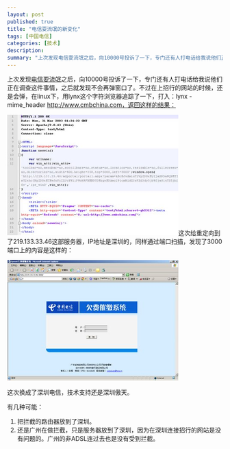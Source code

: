 ```yaml
---
layout: post
published: true
title: "电信耍流氓的新变化"
tags: [中国电信]
categories: [技术]    
description: 
summary: "上次发现电信耍流氓之后，向10000号投诉了一下，专门还有人打电话给我说他们正在调查这件事情，之后就发现不会再弹窗口了。不过在上招行的网站的时候，还是会弹，在linux下，用lynx这个字符浏览器追踪了一下，打入：lynx -mime_he"
---
```

上次发现[电信耍流氓][Link 1]之后，向10000号投诉了一下，专门还有人打电话给我说他们正在调查这件事情，之后就发现不会再弹窗口了。不过在上招行的网站的时候，还是会弹，在linux下，用lynx这个字符浏览器追踪了一下，打入：lynx -mime\_header http://www.cmbchina.com，返回这样的结果：  
  


![shenzhen-code-774394.jpg][]这次给重定向到了219.133.33.46这部服务器，IP地址是深圳的，同样通过端口扫描，发现了3000端口上的内容是这样的：

![shenzhen-port-3000-709062.jpg][]

  


这次换成了深圳电信，技术支持还是深圳傲天。

有几种可能：

1.  把拦截的路由器放到了深圳。
2.  还是广州在做拦截，只是服务器放到了深圳，因为在深圳连接招行的网站是没有问题的。广州的非ADSL连过去也是没有受到拦截。


[Link 1]: http://blog.yypig.net/2006/08/blog-post_115617723900323597.html
[shenzhen-code-774394.jpg]: /images/shenzhen-code-774394.jpg
[shenzhen-port-3000-709062.jpg]: /images/shenzhen-port-3000-709062.jpg